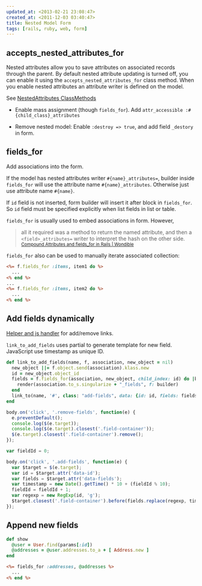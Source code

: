 ```yaml
---
updated_at: <2013-02-21 23:08:47>
created_at: <2011-12-03 03:40:47>
title: Nested Model Form
tags: [rails, ruby, web, form]
---
```


accepts\_nested\_attributes\_for
--------------------------------

Nested attributes allow you to save attributes on associated records through the
parent. By default nested attribute updating is turned off, you can enable it
using the `accepts_nested_attributes_for` class method. When you enable nested
attributes an attribute writer is defined on the model.

See [NestedAttributes ClassMethods](http://api.rubyonrails.org/classes/ActiveRecord/NestedAttributes/ClassMethods.html)

-   Enable mass assignment (though `fields_for`). Add `attr_accessible :#{child_class}_attributes`

-   Remove nested model: Enable `:destroy => true`, and add field `_destory`
    in form.


fields\_for
-----------

Add associations into the form.

If the model has nested attributes writer `#{name}_attributes=`, builder
inside `fields_for` will use the attribute name
`#{name}_attributes`. Otherwise just use attribute name `#{name}`.

If `id` field is not inserted, form builder will insert it after block in
`fields_for`. So `id` field must be specified explicitly when list fields in
list or table.

`fields_for` is usually used to embed associations in
form. However,

> all it required was a method to return the named attribute, and then a
> `<field>_attributes=` writer to interpret the hash on the other side.
> <small>[Compound Attributes and fields_for in Rails | Wondible](http://wondible.com/2011/06/11/compound-attributes-and-fields_for-in-rails/)</small>

`fields_for` also can be used to manually iterate associated collection:

```rhtml
<%= f.fields_for :items, item1 do %>
  ...
<% end %>
...
<%= f.fields_for :items, item2 do %>
  ...
<% end %>
```

Add fields dynamically
----------------------

[Helper and js handler](http://bitly.com/bundles/iany/5) for add/remove links.

`link_to_add_fields` uses partial to generate template for new
field. JavaScript use timestamp as unique ID.

```ruby
def link_to_add_fields(name, f, association, new_object = nil)
  new_object ||= f.object.send(association).klass.new
  id = new_object.object_id
  fields = f.fields_for(association, new_object, child_index: id) do |builder|
    render(association.to_s.singularize + "_fields", f: builder)
  end
  link_to(name, '#', class: "add-fields", data: {id: id, fields: fields.gsub("\n", "")})
end
```

```javascript
body.on('click', '.remove-fields', function(e) {
  e.preventDefault();
  console.log($(e.target));
  console.log($(e.target).closest('.field-container'));
  $(e.target).closest('.field-container').remove();
});

var fieldId = 0;

body.on('click', '.add-fields', function(e) {
  var $target = $(e.target);
  var id = $target.attr('data-id');
  var fields = $target.attr('data-fields');
  var timestamp = new Date().getTime() * 10 + (fieldId % 10);
  fieldId = fieldId + 1;
  var regexp = new RegExp(id, 'g');
  $target.closest('.field-container').before(fields.replace(regexp, timestamp));
});
```

Append new fields
-----------------

```ruby
def show
  @user = User.find(params[:id])
  @addresses = @user.addresses.to_a + [ Address.new ]
end
```

```rhtml
<%= fields_for :addresses, @addresses %>
  ...
<% end %>
```
